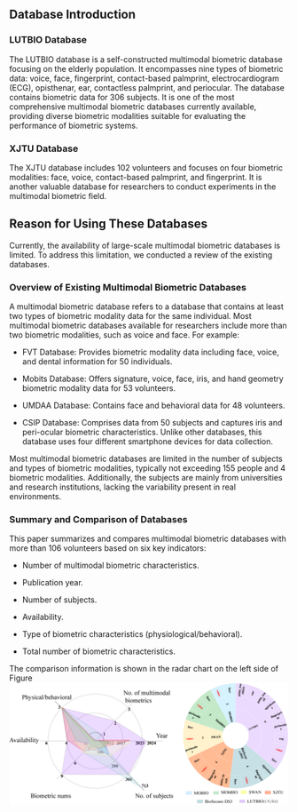 ## Database Introduction

### LUTBIO Database

The LUTBIO database is a self-constructed multimodal biometric database focusing on the elderly population. It encompasses nine types of biometric data: voice, face, fingerprint, contact-based palmprint, electrocardiogram (ECG), opisthenar, ear, contactless palmprint, and periocular. The database contains biometric data for 306 subjects. It is one of the most comprehensive multimodal biometric databases currently available, providing diverse biometric modalities suitable for evaluating the performance of biometric systems.

### XJTU Database

The XJTU database includes 102 volunteers and focuses on four biometric modalities: face, voice, contact-based palmprint, and fingerprint. It is another valuable database for researchers to conduct experiments in the multimodal biometric field.

## Reason for Using These Databases

Currently, the availability of large-scale multimodal biometric databases is limited. To address this limitation, we conducted a review of the existing databases.

### Overview of Existing Multimodal Biometric Databases

A multimodal biometric database refers to a database that contains at least two types of biometric modality data for the same individual. Most multimodal biometric databases available for researchers include more than two biometric modalities, such as voice and face. For example:

- FVT Database: Provides biometric modality data including face, voice, and dental information for 50 individuals.

- Mobits Database: Offers signature, voice, face, iris, and hand geometry biometric modality data for 53 volunteers.

- UMDAA Database: Contains face and behavioral data for 48 volunteers.

- CSIP Database: Comprises data from 50 subjects and captures iris and peri-ocular biometric characteristics. Unlike other databases, this database uses four different smartphone devices for data collection.

Most multimodal biometric databases are limited in the number of subjects and types of biometric modalities, typically not exceeding 155 people and 4 biometric modalities. Additionally, the subjects are mainly from universities and research institutions, lacking the variability present in real environments.

### Summary and Comparison of Databases

This paper summarizes and compares multimodal biometric databases with more than 106 volunteers based on six key indicators:

- Number of multimodal biometric characteristics.

- Publication year.

- Number of subjects.

- Availability.

- Type of biometric characteristics (physiological/behavioral).

- Total number of biometric characteristics.

The comparison information is shown in the radar chart on the left side of Figure 
![alt text](/assets/image.png)
